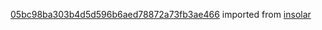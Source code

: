 [05bc98ba303b4d5d596b6aed78872a73fb3ae466](https://github.com/insolar/insolar/commit/05bc98ba303b4d5d596b6aed78872a73fb3ae466) imported from [insolar](https://github.com/insolar/insolar)
